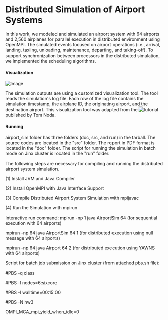 # Distributed Simulation of Airport Systems

In this work, we modeled and simulated an airport system with 64 airports and 2,560 airplanes for parallel execution in distributed environment using OpenMPI. The simulated events focused on airport operations (i.e., arrival, landing, taxiing, unloading, maintenance, departing, and taking-off). To support synchronization between processors in the distributed simulation, we implemented the scheduling algorithms.

#### Visualization

![Image]()

The simulation outputs are using a customized visualization tool. The tool reads the simulation's log file. Each row of the log file contains the simulation timestamp, the airplane ID, the originating airport, and the destination airport. This visualization tool was adapted from the ![tutorial](https://www.tnoda.com/blog/2014-04-02/) published by Tom Noda. 

#### Running

airport_sim folder has three folders (doc, src, and run) in the tarball.
The source codes are located in the "src" folder.
The report in PDF format is located in the "doc" folder.
The script for running the simulation in batch mode on Jinx
cluster is located in the "run" folder.

The following steps are necessary for compiling and running the
distributed airport system simulation.

(1) Install JVM and Java Compiler

(2) Install OpenMPI with Java Interface Support

(3) Compile Distributed Airport System Simulation with mpijavac

(4) Run the Simulation with mpirun

Interactive run command:
mpirun -np 1 java AirportSim 64 (for sequential execution with 64 airports)

mpirun -np 64 java AirportSim 64 1 (for distributed execution using null message with 64 airports)

mpirun -np 64 java Airport 64 2 (for distributed execution using YAWNS with 64 airports)

Script for batch job submission on Jinx cluster (from attached pbs.sh file):

#PBS -q class

#PBS -l nodes=6:sixcore

#PBS -l walltime=00:15:00

#PBS -N hw3

OMPI_MCA_mpi_yield_when_idle=0
